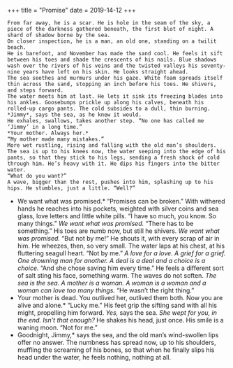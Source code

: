 +++
title = "Promise"
date = 2019-14-12
+++

    From far away, he is a scar. He is hole in the seam of the sky, a piece of the darkness gathered beneath, the first blot of night. A shard of shadow borne by the sea.
    On closer inspection, he is a man, an old one, standing on a twilit beach. 
    He is barefoot, and November has made the sand cool. He feels it sift between his toes and shade the crescents of his nails. Blue shadows wash over the rivers of his veins and the twisted valleys his seventy-nine years have left on his skin. He looks straight ahead.
    The sea seethes and murmurs under his gaze. White foam spreads itself thin across the sand, stopping an inch before his toes. He shivers, and steps forward.
    The water meets him at last. He lets it sink its freezing blades into his ankles. Goosebumps prickle up along his calves, beneath his rolled-up cargo pants. The cold subsides to a dull, thin burning.
    *Jimmy*, says the sea, as he knew it would.
    He exhales, swallows, takes another step. “No one has called me ‘Jimmy’ in a long time.”
    *Your mother. Always her.*
    “My mother made many mistakes.”
    More wet rustling, rising and falling with the old man’s shoulders. The sea is up to his knees now, the water seeping into the edge of his pants, so that they stick to his legs, sending a fresh shock of cold through him. He’s heavy with it. He dips his fingers into the bitter water.
    “What do you want?”
    A wave, bigger than the rest, pushes into him, splashing up to his hips. He stumbles, just a little. “Well?”
   * We want what was promised.*
    “Promises can be broken.” With withered hands he reaches into his pockets, weighted with silver coins and sea glass, love letters and little white pills. “I have so much, you know. So many things.”
    *We want what was promised.*
    “There has to be something.” His toes are numb now, but still he shivers. 
    *We want what was promised.*
    “But not by me!” He shouts it, with every scrap of air in him. He wheezes, then, so very small. The water laps at his chest, at his fluttering seagull heart. “Not by me.”
    *A love for a love. A grief for a grief. One drowning man for another. A deal is a deal and a choice is a choice.*
    “And she chose saving him every time.” He feels a different sort of salt sting his face, something warm.
    The waves do not soften. *The sea is the sea. A mother is a woman. A woman is a woman and a woman can love too many things.*
    “He wasn’t the right thing.”
   * Your mother is dead. You outlived her, outlived them both. Now you are alive and alone.*
    “Lucky me.” His feet grip the sifting sand with all his might, propelling him forward.
    *Yes,* says the sea. *She wept for you, in the end. Isn’t that enough?*
    He shakes his head, just once. His smile is a waning moon. “Not for me.”
*   Goodnight, Jimmy,* says the sea, and the old man’s wind-swollen lips offer no answer. The numbness has spread now, up to his shoulders, muffling the screaming of his bones, so that when he finally slips his head under the water, he feels nothing, nothing at all.
